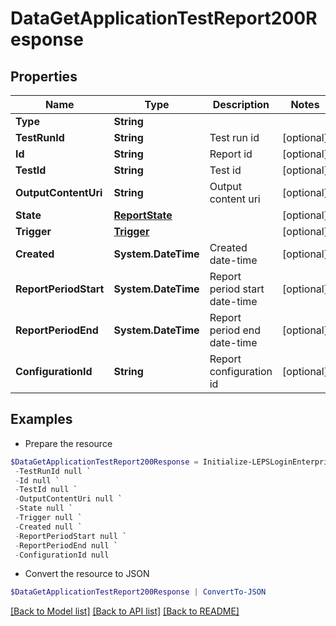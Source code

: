 # DataGetApplicationTestReport200Response
## Properties

Name | Type | Description | Notes
------------ | ------------- | ------------- | -------------
**Type** | **String** |  | 
**TestRunId** | **String** | Test run id | [optional] 
**Id** | **String** | Report id | [optional] 
**TestId** | **String** | Test id | [optional] 
**OutputContentUri** | **String** | Output content uri | [optional] 
**State** | [**ReportState**](ReportState.md) |  | [optional] 
**Trigger** | [**Trigger**](Trigger.md) |  | [optional] 
**Created** | **System.DateTime** | Created date-time | [optional] 
**ReportPeriodStart** | **System.DateTime** | Report period start date-time | [optional] 
**ReportPeriodEnd** | **System.DateTime** | Report period end date-time | [optional] 
**ConfigurationId** | **String** | Report configuration id | [optional] 

## Examples

- Prepare the resource
```powershell
$DataGetApplicationTestReport200Response = Initialize-LEPSLoginEnterpriseDataGetApplicationTestReport200Response  -Type null `
 -TestRunId null `
 -Id null `
 -TestId null `
 -OutputContentUri null `
 -State null `
 -Trigger null `
 -Created null `
 -ReportPeriodStart null `
 -ReportPeriodEnd null `
 -ConfigurationId null
```

- Convert the resource to JSON
```powershell
$DataGetApplicationTestReport200Response | ConvertTo-JSON
```

[[Back to Model list]](../README.md#documentation-for-models) [[Back to API list]](../README.md#documentation-for-api-endpoints) [[Back to README]](../README.md)


